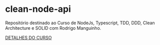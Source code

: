 # clean-node-api
Repositório destinado ao Curso de NodeJs, Typescript, TDD, DDD, Clean Architecture e SOLID com Rodrigo Manguinho.

<a href="https://github.com/rmanguinho/clean-ts-api">DETALHES DO CURSO</a>
